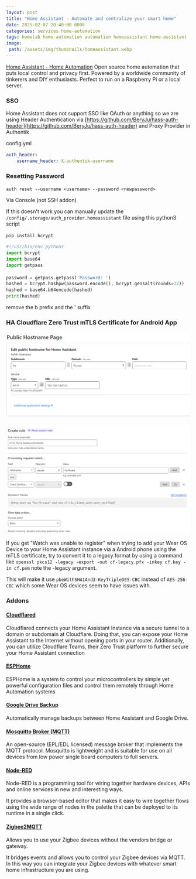 ```yaml
---
layout: post
title: "Home Assistant - Automate and centralize your smart home"
date: 2025-02-07 20:40:00 0000
categories: services home-automation
tags: homelab home-automation automation homeassistant home-assistant
image:
 path: /assets/img/thumbnails/homeassistant.webp
---
```


[Home Assistant - Home Automation](https://www.home-assistant.io/) Open source home automation that puts local control and privacy first. Powered by a worldwide community of tinkerers and DIY enthusiasts. Perfect to run on a Raspberry Pi or a local server. 

### SSO
Home Assistant does not support SSO like OAuth or anything so we are using Header Authentication via [https://github.com/BeryJu/hass-auth-header](https://github.com/BeryJu/hass-auth-header) and Proxy Provider in Authentik

config.yml
```yaml
auth_header:
    username_header: X-authentik-username
```

### Resetting Password
`auth reset --username <username> --password <newpassword>`

Via Console (not SSH addon)

If this doesn't work you can manually update the `/config/.storage/auth_provider.homeassistant` file using this python3 script

`pip install bcrypt`
```python
#!/usr/bin/env python3
import bcrypt
import base64
import getpass

password = getpass.getpass('Password: ')
hashed = bcrypt.hashpw(password.encode(), bcrypt.gensalt(rounds=12))
hashed = base64.b64encode(hashed)
print(hashed)
```

remove the b prefix and the ' suffix

### HA Cloudflare Zero Trust mTLS Certificate for Android App
![ha1.png](/assets/img/old/ha1.png)

![ha2.png](/assets/img/old/ha2.png)

If you get "Watch was unable to register" when trying to add your Wear OS Device to your Home Assistant instance via a Android phone using the mTLS certificate, try to convert it to a legacy format by using a command like `openssl pkcs12 -legacy -export -out cf-legacy.pfx -inkey cf.key -in cf.pem` note the -legacy argument.

This will make it use `pbeWithSHA1And3-KeyTripleDES-CBC` instead of `AES-256-CBC` which some Wear OS devices seem to have issues with.

### Addons
#### [Cloudflared](https://github.com/cloudflare/cloudflared)
Cloudflared connects your Home Assistant Instance via a secure tunnel to a domain or subdomain at Cloudflare. Doing that, you can expose your Home Assistant to the Internet without opening ports in your router. Additionally, you can utilize Cloudflare Teams, their Zero Trust platform to further secure your Home Assistant connection

#### [ESPHome](https://esphome.io/)
ESPHome is a system to control your microcontrollers by simple yet powerful configuration files and control them remotely through Home Automation systems

#### [Google Drive Backup](https://github.com/sabeechen/hassio-google-drive-backup)
Automatically manage backups between Home Assistant and Google Drive.

#### [Mosquitto Broker (MQTT)](https://github.com/home-assistant/addons/tree/master/mosquitto)
An open-source (EPL/EDL licensed) message broker that implements the MQTT protocol. Mosquitto is lightweight and is suitable for use on all devices from low power single board computers to full servers.

#### [Node-RED](https://github.com/hassio-addons/addon-node-red)
Node-RED is a programming tool for wiring together hardware devices, APIs and online services in new and interesting ways.

It provides a browser-based editor that makes it easy to wire together flows using the wide range of nodes in the palette that can be deployed to its runtime in a single click.

#### [Zigbee2MQTT](https://github.com/zigbee2mqtt/hassio-zigbee2mqtt/tree/master/zigbee2mqtt)
Allows you to use your Zigbee devices without the vendors bridge or gateway.

It bridges events and allows you to control your Zigbee devices via MQTT. In this way you can integrate your Zigbee devices with whatever smart home infrastructure you are using.